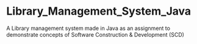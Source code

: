 # Library_Management_System_Java

A Library management system made in Java as an assignment to demonstrate concepts of Software Construction & Development (SCD)
